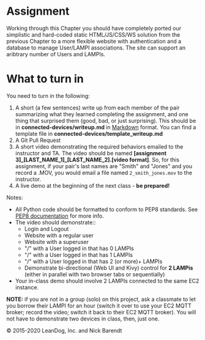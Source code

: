 # Assignment

Working through this Chapter you should have completely ported our simplistic and hard-coded static HTML/JS/CSS/WS solution from the previous Chapter to a more flexible website with authentication and a database to manage User/LAMPI associations.  The site can support an aribtrary number of Users and LAMPIs.

# What to turn in

You need to turn in the following:

1. A short (a few sentences) write up from each member of the pair summarizing what they learned completing the assignment, and one thing that surprised them (good, bad, or just surprising).  This should be in **connected-devices/writeup.md** in [Markdown](https://daringfireball.net/projects/markdown/) format.  You can find a template file in **connected-devices/template\_writeup.md**
2. A Git Pull Request
3. A short video demonstrating the required behaviors emailed to the instructor and TA.  The video should be named **[assignment 3]_[LAST_NAME_1]\_[LAST_NAME_2].[video format]**.  So, for this assignment, if your pair's last names are "Smith" and "Jones" and you record a .MOV, you would email a file named ```2_smith_jones.mov``` to the instructor.
4. A live demo at the beginning of the next class - **be prepared!**

Notes:

* All Python code should be formatted to conform to PEP8 standards. See [PEP8 documentation](https://pypi.python.org/pypi/pep8) for more info.
* The video should demonstrate::
    * Login and Logout
    * Website with a regular user
    * Website with a superuser
    * "/" with a User logged in that has 0 LAMPIs
    * "/" with a User logged in that has 1 LAMPIs
    * "/" with a User logged in that has 2 (or more)+ LAMPIs
    * Demonstrate bi-directional (Web UI and Kivy) control for **2 LAMPis** (either in parallel with two browser tabs or sequentially)
* Your in-class demo should involve 2 LAMPIs connected to the same EC2 instance.

**NOTE:** if you are not in a group (solo) on this project, ask a classmate to let you borrow their LAMPI for an hour (switch it over to use your EC2 MQTT broker; record the video; switch it back to their EC2 MQTT broker).  You will not have to demonstrate two devices in class, then, just one.


&copy; 2015-2020 LeanDog, Inc. and Nick Barendt

